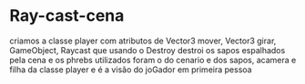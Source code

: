 # Ray-cast-cena

criamos a classe player com atributos de Vector3  mover, Vector3 girar, GameObject, Raycast que usando o Destroy destroi os sapos espalhados pela cena e os phrebs utilizados foram o do cenario e dos sapos, acamera e filha da classe player e é a visão do joGador em primeira pessoa
